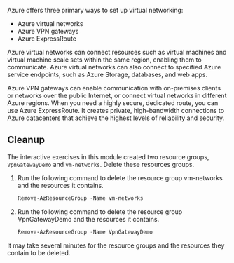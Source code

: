 Azure offers three primary ways to set up virtual networking:

- Azure virtual networks
- Azure VPN gateways
- Azure ExpressRoute

Azure virtual networks can connect resources such as virtual machines and virtual machine scale sets within the same region, enabling them to communicate. Azure virtual networks can also connect to specified Azure service endpoints, such as Azure Storage, databases, and web apps.

Azure VPN gateways can enable communication with on-premises clients or networks over the public Internet, or connect virtual networks in different Azure regions. When you need a highly secure, dedicated route, you can use Azure ExpressRoute. It creates private, high-bandwidth connections to Azure datacenters that achieve the highest levels of reliability and security.

## Cleanup

The interactive exercises in this module created two resource groups, `VpnGatewayDemo` and `vm-networks`. Delete these resources groups.

1. Run the following command to delete the resource group vm-networks and the resources it contains.

   ```PowerShell
   Remove-AzResourceGroup -Name vm-networks
   ```

1. Run the following command to delete the resource group VpnGatewayDemo and the resources it contains.

   ```PowerShell
   Remove-AzResourceGroup -Name VpnGatewayDemo
   ```

It may take several minutes for the resource groups and the resources they contain to be deleted.

